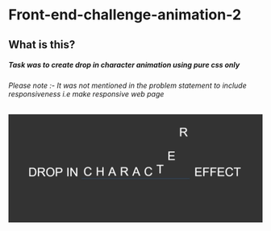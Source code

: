 # Front-end-challenge-animation-2
## What is this?
##### Task was to create drop in character animation using pure css only
###### Please note :- It was not mentioned in the problem statement to include responsiveness i.e make responsive web page

![](https://github.com/anitkumarsingh/Front-end-challenge-animation-2/blob/master/animation2.jpg)
